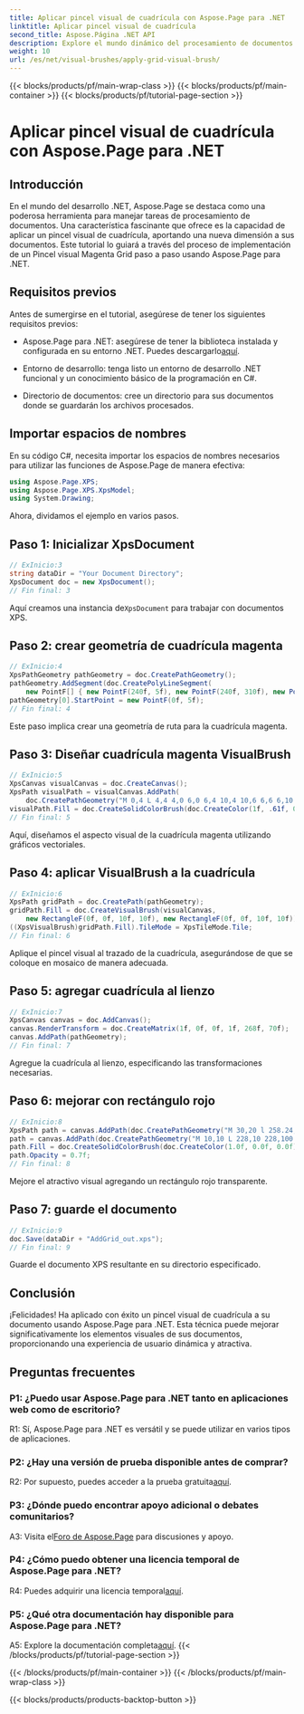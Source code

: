 ```yaml
---
title: Aplicar pincel visual de cuadrícula con Aspose.Page para .NET
linktitle: Aplicar pincel visual de cuadrícula
second_title: Aspose.Página .NET API
description: Explore el mundo dinámico del procesamiento de documentos en .NET con Aspose.Page. Aprenda a aplicar un pincel visual de cuadrícula para obtener documentos visualmente impresionantes.
weight: 10
url: /es/net/visual-brushes/apply-grid-visual-brush/
---
```


{{< blocks/products/pf/main-wrap-class >}}
{{< blocks/products/pf/main-container >}}
{{< blocks/products/pf/tutorial-page-section >}}

# Aplicar pincel visual de cuadrícula con Aspose.Page para .NET

## Introducción

En el mundo del desarrollo .NET, Aspose.Page se destaca como una poderosa herramienta para manejar tareas de procesamiento de documentos. Una característica fascinante que ofrece es la capacidad de aplicar un pincel visual de cuadrícula, aportando una nueva dimensión a sus documentos. Este tutorial lo guiará a través del proceso de implementación de un Pincel visual Magenta Grid paso a paso usando Aspose.Page para .NET.

## Requisitos previos

Antes de sumergirse en el tutorial, asegúrese de tener los siguientes requisitos previos:

-  Aspose.Page para .NET: asegúrese de tener la biblioteca instalada y configurada en su entorno .NET. Puedes descargarlo[aquí](https://releases.aspose.com/page/net/).

- Entorno de desarrollo: tenga listo un entorno de desarrollo .NET funcional y un conocimiento básico de la programación en C#.

- Directorio de documentos: cree un directorio para sus documentos donde se guardarán los archivos procesados.

## Importar espacios de nombres

En su código C#, necesita importar los espacios de nombres necesarios para utilizar las funciones de Aspose.Page de manera efectiva:

```csharp
using Aspose.Page.XPS;
using Aspose.Page.XPS.XpsModel;
using System.Drawing;
```

Ahora, dividamos el ejemplo en varios pasos.

## Paso 1: Inicializar XpsDocument

```csharp
// ExInicio:3
string dataDir = "Your Document Directory";
XpsDocument doc = new XpsDocument();
// Fin final: 3
```

 Aquí creamos una instancia de`XpsDocument` para trabajar con documentos XPS.

## Paso 2: crear geometría de cuadrícula magenta

```csharp
// ExInicio:4
XpsPathGeometry pathGeometry = doc.CreatePathGeometry();
pathGeometry.AddSegment(doc.CreatePolyLineSegment(
    new PointF[] { new PointF(240f, 5f), new PointF(240f, 310f), new PointF(0f, 310f) }));
pathGeometry[0].StartPoint = new PointF(0f, 5f);
// Fin final: 4
```

Este paso implica crear una geometría de ruta para la cuadrícula magenta.

## Paso 3: Diseñar cuadrícula magenta VisualBrush

```csharp
// ExInicio:5
XpsCanvas visualCanvas = doc.CreateCanvas();
XpsPath visualPath = visualCanvas.AddPath(
    doc.CreatePathGeometry("M 0,4 L 4,4 4,0 6,0 6,4 10,4 10,6 6,6 6,10 4,10 4,6 0,6 Z"));
visualPath.Fill = doc.CreateSolidColorBrush(doc.CreateColor(1f, .61f, 0.1f, 0.61f));
// Fin final: 5
```

Aquí, diseñamos el aspecto visual de la cuadrícula magenta utilizando gráficos vectoriales.

## Paso 4: aplicar VisualBrush a la cuadrícula

```csharp
// ExInicio:6
XpsPath gridPath = doc.CreatePath(pathGeometry);
gridPath.Fill = doc.CreateVisualBrush(visualCanvas,
    new RectangleF(0f, 0f, 10f, 10f), new RectangleF(0f, 0f, 10f, 10f));
((XpsVisualBrush)gridPath.Fill).TileMode = XpsTileMode.Tile;
// Fin final: 6
```

Aplique el pincel visual al trazado de la cuadrícula, asegurándose de que se coloque en mosaico de manera adecuada.

## Paso 5: agregar cuadrícula al lienzo

```csharp
// ExInicio:7
XpsCanvas canvas = doc.AddCanvas();
canvas.RenderTransform = doc.CreateMatrix(1f, 0f, 0f, 1f, 268f, 70f);
canvas.AddPath(pathGeometry);
// Fin final: 7
```

Agregue la cuadrícula al lienzo, especificando las transformaciones necesarias.

## Paso 6: mejorar con rectángulo rojo

```csharp
// ExInicio:8
XpsPath path = canvas.AddPath(doc.CreatePathGeometry("M 30,20 l 258.24,0 0,56.64 -258.24,0 Z"));
path = canvas.AddPath(doc.CreatePathGeometry("M 10,10 L 228,10 228,100 10,100"));
path.Fill = doc.CreateSolidColorBrush(doc.CreateColor(1.0f, 0.0f, 0.0f));
path.Opacity = 0.7f;
// Fin final: 8
```

Mejore el atractivo visual agregando un rectángulo rojo transparente.

## Paso 7: guarde el documento

```csharp
// ExInicio:9
doc.Save(dataDir + "AddGrid_out.xps");
// Fin final: 9
```

Guarde el documento XPS resultante en su directorio especificado.

## Conclusión

¡Felicidades! Ha aplicado con éxito un pincel visual de cuadrícula a su documento usando Aspose.Page para .NET. Esta técnica puede mejorar significativamente los elementos visuales de sus documentos, proporcionando una experiencia de usuario dinámica y atractiva.

## Preguntas frecuentes

### P1: ¿Puedo usar Aspose.Page para .NET tanto en aplicaciones web como de escritorio?

R1: Sí, Aspose.Page para .NET es versátil y se puede utilizar en varios tipos de aplicaciones.

### P2: ¿Hay una versión de prueba disponible antes de comprar?

 R2: Por supuesto, puedes acceder a la prueba gratuita[aquí](https://releases.aspose.com/).

### P3: ¿Dónde puedo encontrar apoyo adicional o debates comunitarios?

 A3: Visita el[Foro de Aspose.Page](https://forum.aspose.com/c/page/39) para discusiones y apoyo.

### P4: ¿Cómo puedo obtener una licencia temporal de Aspose.Page para .NET?

 R4: Puedes adquirir una licencia temporal[aquí](https://purchase.aspose.com/temporary-license/).

### P5: ¿Qué otra documentación hay disponible para Aspose.Page para .NET?

 A5: Explore la documentación completa[aquí](https://reference.aspose.com/page/net/).
{{< /blocks/products/pf/tutorial-page-section >}}

{{< /blocks/products/pf/main-container >}}
{{< /blocks/products/pf/main-wrap-class >}}

{{< blocks/products/products-backtop-button >}}
